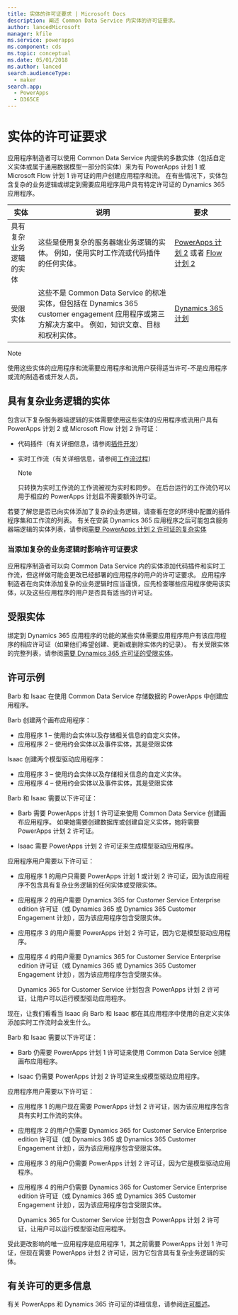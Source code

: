 ```yaml
---
title: 实体的许可证要求 | Microsoft Docs
description: 阐述 Common Data Service 内实体的许可证要求。
author: lancedMicrosoft
manager: kfile
ms.service: powerapps
ms.component: cds
ms.topic: conceptual
ms.date: 05/01/2018
ms.author: lanced
search.audienceType:
  - maker
search.app:
  - PowerApps
  - D365CE
---
```


# <a name="license-requirements-for-entities"></a>实体的许可证要求
应用程序制造者可以使用 Common Data Service 内提供的多数实体（包括自定义实体或属于通用数据模型一部分的实体）来为有 PowerApps 计划 1 或 Microsoft Flow 计划 1 许可证的用户创建应用程序和流。 在有些情况下，实体包含复杂的业务逻辑或绑定到需要应用程序用户具有特定许可证的 Dynamics 365 应用程序。 


|实体    |说明    |要求    |
|---------|---------|---------|
|具有复杂业务逻辑的实体   | 这些是使用复杂的服务器端业务逻辑的实体。 例如，使用实时工作流或代码插件的任何实体。       |  [PowerApps 计划 2](https://powerapps.microsoft.com/pricing/) 或者 [Flow 计划 2](https://flow.microsoft.com/pricing/)        |
|受限实体  |  这些不是 Common Data Service 的标准实体，但包括在 Dynamics 365 customer engagement 应用程序或第三方解决方案中。 例如，知识文章、目标和权利实体。     |  [Dynamics 365 计划](https://dynamics.microsoft.com/pricing/)      | 


> [!NOTE]
> 使用这些实体的应用程序和流需要应用程序和流用户获得适当许可-不是应用程序或流的制造者或开发人员。

## <a name="entities-with-complex-business-logic"></a>具有复杂业务逻辑的实体
包含以下复杂服务器端逻辑的实体需要使用这些实体的应用程序或流用户具有 PowerApps 计划 2 或 Microsoft Flow 计划 2 许可证：

* 代码插件（有关详细信息，请参阅[插件开发](https://docs.microsoft.com/dynamics365/customer-engagement/developer/plugin-development)）
* 实时工作流（有关详细信息，请参阅[工作流过程](https://docs.microsoft.com/dynamics365/customer-engagement/customize/workflow-processes)）

    > [!NOTE]
    >  只转换为实时工作流的工作流被视为实时和同步。 在后台运行的工作流仍可以用于相应的 PowerApps 计划且不需要额外许可证。

若要了解您是否已向实体添加了复杂的业务逻辑，请查看在您的环境中配置的插件程序集和工作流的列表。 有关在安装 Dynamics 365 应用程序之后可能包含服务器端逻辑的实体列表，请参阅[需要 PowerApps 计划 2 许可证的复杂实体](data-platform-complex-entities.md)  

### <a name="impacting-license-requirements-when-adding-complex-business-logic"></a>当添加复杂的业务逻辑时影响许可证要求
应用程序制造者可以向 Common Data Service 内的实体添加代码插件和实时工作流，但这样做可能会更改已经部署的应用程序的用户的许可证要求。 应用程序制造者在向实体添加复杂的业务逻辑时应当谨慎，应先检查哪些应用程序使用该实体，以及这些应用程序的用户是否具有适当的许可证。

## <a name="restricted-entities"></a>受限实体
绑定到 Dynamics 365 应用程序的功能的某些实体需要应用程序用户有该应用程序的相应许可证（如果他们希望创建、更新或删除实体内的记录）。 有关受限实体的完整列表，请参阅[需要 Dynamics 365 许可证的受限实体](data-platform-restricted-entities.md)。

## <a name="licensing-examples"></a>许可示例
Barb 和 Isaac 在使用 Common Data Service 存储数据的 PowerApps 中创建应用程序。

Barb 创建两个画布应用程序：

* 应用程序 1 &ndash; 使用约会实体以及存储相关信息的自定义实体。
* 应用程序 2 &ndash; 使用约会实体以及事件实体，其是受限实体

Isaac 创建两个模型驱动应用程序：

* 应用程序 3 &ndash; 使用约会实体以及存储相关信息的自定义实体。
* 应用程序 4 &ndash; 使用约会实体以及事件实体，其是受限实体

Barb 和 Isaac 需要以下许可证：
* Barb 需要 PowerApps 计划 1 许可证来使用 Common Data Service 创建画布应用程序。 如果她需要创建数据库或创建自定义实体，她将需要 PowerApps 计划 2 许可证。

* Isaac 需要 PowerApps 计划 2 许可证来生成模型驱动应用程序。

应用程序用户需要以下许可证：
* 应用程序 1 的用户只需要 PowerApps 计划 1 或计划 2 许可证，因为该应用程序不包含具有复杂业务逻辑的任何实体或受限实体。

* 应用程序 2 的用户需要 Dynamics 365 for Customer Service Enterprise edition 许可证（或 Dynamics 365 或 Dynamics 365 Customer Engagement 计划），因为该应用程序包含受限实体。

* 应用程序 3 的用户需要 PowerApps 计划 2 许可证，因为它是模型驱动应用程序。

* 应用程序 4 的用户需要 Dynamics 365 for Customer Service Enterprise edition 许可证（或 Dynamics 365 或 Dynamics 365 Customer Engagement 计划），因为该应用程序包含受限实体。

    Dynamics 365 for Customer Service 计划包含 PowerApps 计划 2 许可证，让用户可以运行模型驱动应用程序。

现在，让我们看看当 Isaac 向 Barb 和 Isaac 都在其应用程序中使用的自定义实体添加实时工作流时会发生什么。

Barb 和 Isaac 需要以下许可证：
* Barb 仍需要 PowerApps 计划 1 许可证来使用 Common Data Service 创建画布应用程序。

* Isaac 仍需要 PowerApps 计划 2 许可证来生成模型驱动应用程序。

应用程序用户需要以下许可证：
* 应用程序 1 的用户现在需要 PowerApps 计划 2 许可证，因为该应用程序包含具有实时工作流的实体。

* 应用程序 2 的用户仍需要 Dynamics 365 for Customer Service Enterprise edition 许可证（或 Dynamics 365 或 Dynamics 365 Customer Engagement 计划），因为该应用程序包含受限实体。 

* 应用程序 3 的用户仍需要 PowerApps 计划 2 许可证，因为它是模型驱动应用程序。

* 应用程序 4 的用户仍需要 Dynamics 365 for Customer Service Enterprise edition 许可证（或 Dynamics 365 或 Dynamics 365 Customer Engagement 计划），因为该应用程序包含受限实体。

    Dynamics 365 for Customer Service 计划包含 PowerApps 计划 2 许可证，让用户可以运行模型驱动应用程序。

受此更改影响的唯一应用程序是应用程序 1，其之前需要 PowerApps 计划 1 许可证，但现在需要 PowerApps 计划 2 许可证，因为它包含具有复杂业务逻辑的实体。 

## <a name="more-about-licensing"></a>有关许可的更多信息
有关 PowerApps 和 Dynamics 365 许可证的详细信息，请参阅[许可概述](../../administrator/pricing-billing-skus.md)。
